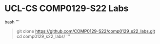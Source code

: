 # UCL-CS COMP0129-S22 Labs

bash
'''
> git clone https://github.com/COMP0129-S22/comp0129_s22_labs.git
> cd comp0129_s22_labs/
'''
